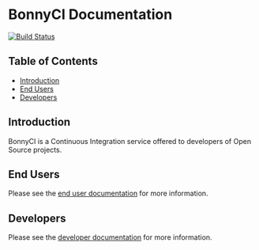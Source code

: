 # BonnyCI Documentation

[![Build Status](https://travis-ci.org/BonnyCI/lore.svg?branch=master)](https://travis-ci.org/BonnyCI/lore)

## Table of Contents

* [Introduction](#introduction)
* [End Users](#end-users)
* [Developers](#developers)

## Introduction

BonnyCI is a Continuous Integration service offered to developers of Open Source projects.

## End Users

Please see the [end user documentation](end_users) for more information.

## Developers

Please see the [developer documentation](developers) for more information.
